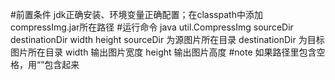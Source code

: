 #前置条件
jdk正确安装、环境变量正确配置；在classpath中添加compressImg.jar所在路径
#运行命令 
java util.CompressImg sourceDir destinationDir width height
sourceDir 为源图片所在目录
destinationDir 为目标图片所在目录
width 输出图片宽度
height 输出图片高度
#note
如果路径里包含空格，用“”包含起来
